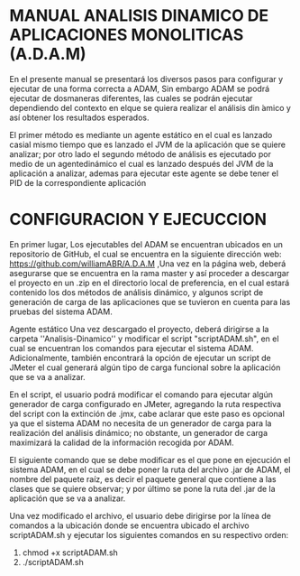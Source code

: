 # MANUAL ANALISIS DINAMICO DE APLICACIONES MONOLITICAS (A.D.A.M)
En el presente manual se presentará los diversos pasos para configurar y ejecutar de una forma correcta a ADAM, Sin embargo ADAM se podrá ejecutar de dosmaneras diferentes, las cuales se podrán ejecutar dependiendo del contexto en elque se quiera realizar el análisis din ́amico y así obtener los resultados esperados.

El  primer  método  es  mediante  un  agente  estático  en  el  cual  es  lanzado  casial mismo tiempo que es lanzado el JVM de la aplicación que se quiere analizar; por otro lado el segundo método de análisis es ejecutado por medio de un agentedinámico el cual es lanzado después del JVM de la aplicación a analizar, ademas para ejecutar este agente se debe tener el PID de la correspondiente aplicación

# CONFIGURACION Y EJECUCCION

En primer lugar, Los ejecutables del ADAM se encuentran ubicados en un repositorio de GitHub, el cual se encuentra en la siguiente dirección web: https://github.com/williamABR/A.D.A.M ,Una vez en la página web, deberá asegurarse que se encuentra en la rama master y así proceder a descargar el proyecto en un .zip en el directorio local de preferencia, en el cual estará contenido los dos métodos de análisis dinámico, y algunos script de generación de carga de las aplicaciones que se tuvieron en cuenta para las pruebas del sistema ADAM.

Agente estático 
Una vez descargado el proyecto, deberá dirigirse a la carpeta ''Analisis-Dinamico'' y modificar el script "scriptADAM.sh", en el cual se encuentran los comandos para ejecutar el sistema ADAM. Adicionalmente, también encontrará la opción de ejecutar un script de JMeter el cual generará algún tipo de carga funcional sobre la aplicación que se va a analizar.

En el script, el usuario podrá modificar el comando para ejecutar algún generador de carga configurado en JMeter, agregando la ruta respectiva del script con la extinción de .jmx, cabe aclarar que este paso es opcional ya que el sistema ADAM no necesita de un generador de carga para la realización del análisis dinámico; no obstante, un generador de carga maximizará la calidad de la información recogida por ADAM.

El siguiente comando que se debe modificar es el que pone en ejecución el sistema ADAM, en el cual se debe poner la ruta del archivo .jar de ADAM, el nombre del paquete raíz, es decir el paquete general que contiene a las clases que se quiere observar; y por último se pone la ruta del .jar de la aplicación que se va a analizar.

Una vez modificado el archivo, el usuario debe dirigirse por la línea de comandos a la ubicación donde se encuentra ubicado el archivo scriptADAM.sh y ejecutar los siguientes comandos en su respectivo orden: 
  1) chmod +x scriptADAM.sh
  2) ./scriptADAM.sh
